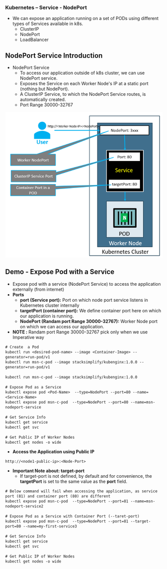 ### Kubernetes – Service - NodePort
* We can expose an application running on a set of PODs using different types of Services available in k8s. 
  * ClusterIP
  * NodePort
  * LoadBalancer


## NodePort Service Introduction
* NodePort Service
  * To access our application outside of k8s cluster, we can use NodePort service. 
  * Exposes the Service on each Worker Node's IP at a static port (nothing but NodePort). 
  * A ClusterIP Service, to which the NodePort Service routes, is automatically created. 
  * Port Range 30000-32767

 <p align="center">
    <img src="https://github.com/sudheermuthyala/EKS/blob/main/Img/2023-03-07-16-17-58.png" />
      </p>

## Demo - Expose Pod with a Service
- Expose pod with a service (NodePort Service) to access the application externally (from internet)
- **Ports**
  - **port (Service port):** Port on which node port service listens in Kubernetes cluster internally
  - **targetPort (container port):** We define container port here on which our application is running.
  - **NodePort (Randam port Range 30000-32767):** Worker Node port on which we can access our application. 
- **NOTE :** Randam port Range 30000-32767 pick only when we use Imperative way 
```t
# Create  a Pod
kubectl run <desired-pod-name> --image <Container-Image> --generator=run-pod/v1
kubectl run msn-c-pod --image stacksimplify/kubenginx:1.0.0 --generator=run-pod/v1

kubectl run msn-c-pod --image stacksimplify/kubenginx:1.0.0

# Expose Pod as a Service
kubectl expose pod <Pod-Name>  --type=NodePort --port=80 --name=<Service-Name>
kubectl expose pod msn-c-pod  --type=NodePort --port=80 --name=msn-nodeport-service

# Get Service Info
kubectl get service
kubectl get svc

# Get Public IP of Worker Nodes
kubectl get nodes -o wide
```
- **Access the Application using Public IP**

```
http://<node1-public-ip>:<Node-Port>
```

- **Important Note about: target-port**
  -  If target-port is not defined, by default and for convenience, the **targetPort** is set to the same value as the **port** field.

```
# Below command will fail when accessing the application, as service port (81) and container port (80) are different
kubectl expose pod msn-c-pod  --type=NodePort --port=81 --name=msn-nodeport-service2     

# Expose Pod as a Service with Container Port (--taret-port)
kubectl expose pod msn-c-pod  --type=NodePort --port=81 --target-port=80 --name=my-first-service3

# Get Service Info
kubectl get service
kubectl get svc

# Get Public IP of Worker Nodes
kubectl get nodes -o wide
```